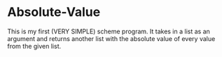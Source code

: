 # Absolute-Value
This is my first (VERY SIMPLE) scheme program. 
It takes in a list as an argument and returns another list with the absolute value of every value from the given list. 
